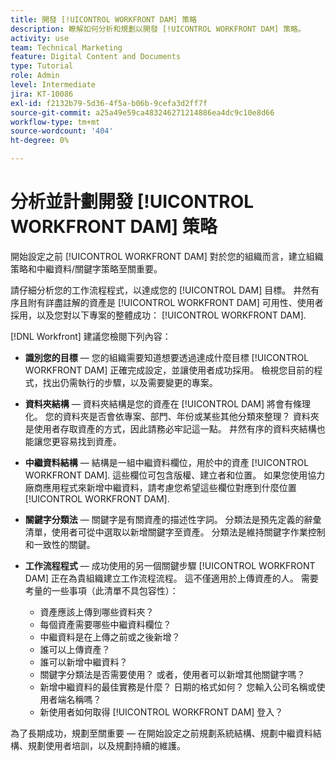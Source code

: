 ```yaml
---
title: 開發 [!UICONTROL WORKFRONT DAM] 策略
description: 瞭解如何分析和規劃以開發 [!UICONTROL WORKFRONT DAM] 策略。
activity: use
team: Technical Marketing
feature: Digital Content and Documents
type: Tutorial
role: Admin
level: Intermediate
jira: KT-10086
exl-id: f2132b79-5d36-4f5a-b06b-9cefa3d2ff7f
source-git-commit: a25a49e59ca483246271214886ea4dc9c10e8d66
workflow-type: tm+mt
source-wordcount: '404'
ht-degree: 0%

---
```


# 分析並計劃開發 [!UICONTROL WORKFRONT DAM] 策略

開始設定之前 [!UICONTROL WORKFRONT DAM] 對於您的組織而言，建立組織策略和中繼資料/關鍵字策略至關重要。

請仔細分析您的工作流程程式，以達成您的 [!UICONTROL DAM] 目標。 井然有序且附有詳盡註解的資產是 [!UICONTROL WORKFRONT DAM] 可用性、使用者採用，以及您對以下專案的整體成功： [!UICONTROL WORKFRONT DAM].

[!DNL Workfront] 建議您檢閱下列內容：

* **識別您的目標** — 您的組織需要知道想要透過達成什麼目標 [!UICONTROL WORKFRONT DAM] 正確完成設定，並讓使用者成功採用。 檢視您目前的程式，找出仍需執行的步驟，以及需要變更的專案。
* **資料夾結構** — 資料夾結構是您的資產在 [!UICONTROL DAM] 將會有條理化。 您的資料夾是否會依專案、部門、年份或某些其他分類來整理？ 資料夾是使用者存取資產的方式，因此請務必牢記這一點。 井然有序的資料夾結構也能讓您更容易找到資產。
* **中繼資料結構** — 結構是一組中繼資料欄位，用於中的資產 [!UICONTROL WORKFRONT DAM]. 這些欄位可包含版權、建立者和位置。 如果您使用協力廠商應用程式來新增中繼資料，請考慮您希望這些欄位對應到什麼位置 [!UICONTROL WORKFRONT DAM].
* **關鍵字分類法** — 關鍵字是有關資產的描述性字詞。 分類法是預先定義的辭彙清單，使用者可從中選取以新增關鍵字至資產。 分類法是維持關鍵字作業控制和一致性的關鍵。
* **工作流程程式** — 成功使用的另一個關鍵步驟 [!UICONTROL WORKFRONT DAM] 正在為貴組織建立工作流程流程。 這不僅適用於上傳資產的人。 需要考量的一些事項（此清單不具包容性）：

   * 資產應該上傳到哪些資料夾？
   * 每個資產需要哪些中繼資料欄位？
   * 中繼資料是在上傳之前或之後新增？
   * 誰可以上傳資產？
   * 誰可以新增中繼資料？
   * 關鍵字分類法是否需要使用？ 或者，使用者可以新增其他關鍵字嗎？
   * 新增中繼資料的最佳實務是什麼？ 日期的格式如何？ 您輸入公司名稱或使用者端名稱嗎？
   * 新使用者如何取得 [!UICONTROL WORKFRONT DAM] 登入？

為了長期成功，規劃至關重要 — 在開始設定之前規劃系統結構、規劃中繼資料結構、規劃使用者培訓，以及規劃持續的維護。
